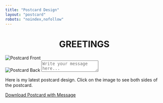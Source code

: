 ```yaml
---
title: "Postcard Design"
layout: "postcard"
robots: "noindex,nofollow"
---
```

<h1 style="text-align:center;">GREETINGS</h1>
<div class="postcard-container">
  <div class="postcard" id="postcard">
    <img id="front" src="/images/postcard-4.png" alt="Postcard Front" class="front">
    <div class="back-container" id="back-container">
      <img id="back" src="/images/postcard-back.png" alt="Postcard Back" class="back">
      <textarea id="message" placeholder="Write your message here..."></textarea>
    </div>
  </div>
  <p class="intro">
    Here is my latest postcard design. Click on the image to see both sides of the postcard.
  </p>
  <div class="download-links">
    <a href="#" id="download-link">Download Postcard with Message</a>
  </div>
</div>